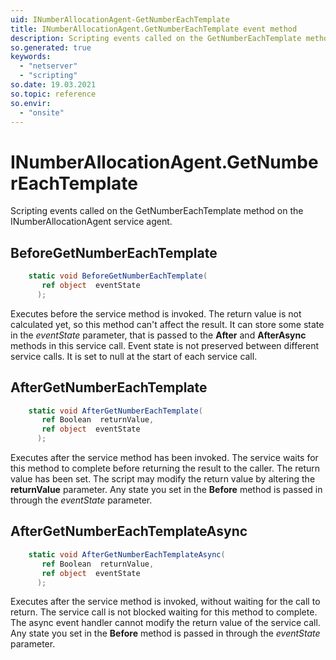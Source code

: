 ```yaml
---
uid: INumberAllocationAgent-GetNumberEachTemplate
title: INumberAllocationAgent.GetNumberEachTemplate event method
description: Scripting events called on the GetNumberEachTemplate method on the INumberAllocationAgent service agent.
so.generated: true
keywords:
  - "netserver"
  - "scripting"
so.date: 19.03.2021
so.topic: reference
so.envir:
  - "onsite"
---
```

# INumberAllocationAgent.GetNumberEachTemplate

Scripting events called on the <see cref='M:SuperOffice.CRM.Services.INumberAllocationAgent.GetNumberEachTemplate'>GetNumberEachTemplate</see> method on the <see cref='INumberAllocationAgent'>INumberAllocationAgent</see>  service agent.

## BeforeGetNumberEachTemplate
```cs
    static void BeforeGetNumberEachTemplate(
       ref object  eventState
      );
```
Executes before the service method is invoked.
The return value is not calculated yet, so this method can't affect the result.
It can store some state in the *eventState* parameter, that is passed to the **After** and **AfterAsync** methods in this service call.
Event state is not preserved between different service calls. It is set to null at the start of each service call.
## AfterGetNumberEachTemplate
```cs
    static void AfterGetNumberEachTemplate(
       ref Boolean  returnValue,
       ref object  eventState
      );
```
Executes after the service method has been invoked. The service waits for this method to complete before returning the result to the caller.
The return value has been set. The script may modify the return value by altering the **returnValue** parameter.
Any state you set in the **Before** method is passed in through the *eventState* parameter.
## AfterGetNumberEachTemplateAsync
```cs
    static void AfterGetNumberEachTemplateAsync(
       ref Boolean  returnValue,
       ref object  eventState
      );
```
Executes after the service method is invoked, without waiting for the call to return.
The service call is not blocked waiting for this method to complete.
The async event handler cannot modify the return value of the service call.
Any state you set in the **Before** method is passed in through the *eventState* parameter.

